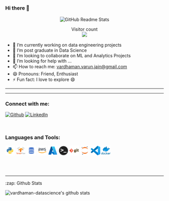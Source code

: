 
### Hi there 👋

<p align="center">
 <img width="100px" src="https://res.cloudinary.com/anuraghazra/image/upload/v1594908242/logo_ccswme.svg" align="center" alt="GitHub Readme Stats" />
 
</p>


<p align="center"> 
  Visitor count<br>
  <img src="https://profile-counter.glitch.me/vardhaman-datascience/count.svg" />
</p>


- 🔭 I’m currently working on data engineering  projects
- 🌱 I’m post graduate in Data Science
- 👯 I’m looking to collaborate on ML and Analytics Projects
- 🤔 I’m looking for help with ...
- 📫 How to reach me: vardhaman.varun.jain@gmail.com
- 😄 Pronouns: Friend, Enthusiast
- ⚡ Fun fact: I love to explore 😄
---

---
### Connect with me:

[![Github](https://img.shields.io/badge/-Github-black?style=flat&labelColor=black&logo=github&logoColor=white "Github")](https://github.com/vardhaman-datascience "Github")
[![LinkedIn](https://img.shields.io/badge/-LinkedIn-blue?style=flat&logo=Linkedin&logoColor=white "LinkedIn")](https://www.linkedin.com/in/vardhaman-parappanavar-3a4b62143/?originalSubdomain=in)

<br />

### Languages and Tools:

<code><img height="30" src="https://raw.githubusercontent.com/github/explore/80688e429a7d4ef2fca1e82350fe8e3517d3494d/topics/python/python.png"></code>
<code><img height="30" src="https://raw.githubusercontent.com/github/explore/80688e429a7d4ef2fca1e82350fe8e3517d3494d/topics/tensorflow/tensorflow.png"></code>
<code><img height="30" src="https://raw.githubusercontent.com/github/explore/80688e429a7d4ef2fca1e82350fe8e3517d3494d/topics/sql/sql.png"></code>
<code><img height="30" src="https://raw.githubusercontent.com/github/explore/80688e429a7d4ef2fca1e82350fe8e3517d3494d/topics/aws/aws.png"></code>
<code><img height="30" src="https://raw.githubusercontent.com/github/explore/80688e429a7d4ef2fca1e82350fe8e3517d3494d/topics/azure/azure.png"></code>
<code><img height="30" src="https://raw.githubusercontent.com/github/explore/80688e429a7d4ef2fca1e82350fe8e3517d3494d/topics/terminal/terminal.png"></code>
<code><img height="30" src="https://raw.githubusercontent.com/github/explore/80688e429a7d4ef2fca1e82350fe8e3517d3494d/topics/git/git.png"></code>
<code><img height="30" src="https://raw.githubusercontent.com/github/explore/80688e429a7d4ef2fca1e82350fe8e3517d3494d/topics/jupyter-notebook/jupyter-notebook.png"></code>
<code><img height="30" src="https://raw.githubusercontent.com/github/explore/80688e429a7d4ef2fca1e82350fe8e3517d3494d/topics/visual-studio-code/visual-studio-code.png"></code>
<code><img height="30" src="https://raw.githubusercontent.com/github/explore/80688e429a7d4ef2fca1e82350fe8e3517d3494d/topics/docker/docker.png"></code>

<br />
<br />


---


<summary>:zap: Github Stats</summary>

 
![vardhaman-datascience's github stats](https://github-readme-stats.vercel.app/api?username=vardhaman-datascience&text_color=ffffff&bg_color=30,e96443,904e95&title_color=ffffff)

<br/>


